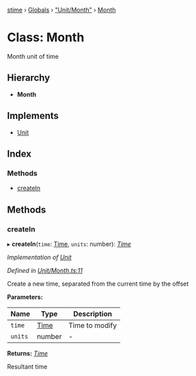 [stime](../README.md) › [Globals](../globals.md) › ["Unit/Month"](../modules/_unit_month_.md) › [Month](_unit_month_.month.md)

# Class: Month

Month unit of time

## Hierarchy

* **Month**

## Implements

* [Unit](../interfaces/_unit_.unit.md)

## Index

### Methods

* [createIn](_unit_month_.month.md#createin)

## Methods

###  createIn

▸ **createIn**(`time`: [Time](_time_.time.md), `units`: number): *[Time](_time_.time.md)*

*Implementation of [Unit](../interfaces/_unit_.unit.md)*

*Defined in [Unit/Month.ts:11](https://github.com/TerenceJefferies/STime/blob/2958401/src/Unit/Month.ts#L11)*

Create a new time, separated from the current time by the offset

**Parameters:**

Name | Type | Description |
------ | ------ | ------ |
`time` | [Time](_time_.time.md) | Time to modify |
`units` | number | - |

**Returns:** *[Time](_time_.time.md)*

Resultant time
